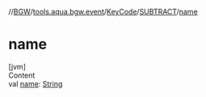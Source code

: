 //[BGW](../../../../index.md)/[tools.aqua.bgw.event](../../index.md)/[KeyCode](../index.md)/[SUBTRACT](index.md)/[name](name.md)



# name  
[jvm]  
Content  
val [name](name.md): [String](https://kotlinlang.org/api/latest/jvm/stdlib/kotlin/-string/index.html)  



